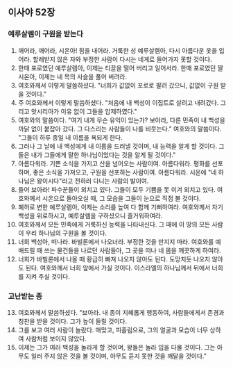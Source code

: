## 이사야 52장

### 예루살렘이 구원을 받는다
1. 깨어라, 깨어라, 시온아! 힘을 내어라. 거룩한 성 예루살렘아, 다시 아름다운 옷을 입어라. 할례받지 않은 자와 부정한 사람이 다시는 네게로 들어가지 못할 것이다.
2. 한때 포로였던 예루살렘아, 이제는 티끌을 떨어 버리고 일어서라. 한때 포로였던 딸 시온아, 이제는 네 목의 사슬을 풀어 버려라.
3. 여호와께서 이렇게 말씀하셨다. "너희가 값없이 포로로 팔려 갔으니, 값없이 구원 받을 것이다."
4. 주 여호와께서 이렇게 말씀하셨다. "처음에 내 백성이 이집트로 살려고 내려갔다. 그리고 앗시리아가 이유 없이 그들을 압제하였다."
5. 여호와의 말씀이다. "여기 내게 무슨 유익이 있는가? 보아라, 다른 민족이 내 백성을 까닭 없이 붙잡아 갔다. 그 다스리는 사람들이 나를 비웃는다." 여호와의 말씀이다. "그들이 하루 종일 내 이름을 욕되게 한다.
6. 그러나 그 날에 내 백성에게 내 이름을 드러낼 것이며, 내 능력을 알게 할 것이다. 그들은 내가 그들에게 말한 하나님이었다는 것을 알게 될 것이다."
7. 아름다워라. 기쁜 소식을 가지고 산을 넘어오는 사람이여. 아름다워라. 평화를 선포하며, 좋은 소식을 가져오고, 구원을 선포하는 사람이여. 아름다워라. 시온에 "네 하나님은 왕이시다"라고 전하러 다니는 사람의 발이여.
8. 들어 보아라! 파수꾼들이 외치고 있다. 그들이 모두 기쁨을 못 이겨 외치고 있다. 여호와께서 시온으로 돌아오실 때, 그 모습을 그들이 눈으로 직접 볼 것이다.
9. 폐허로 변한 예루살렘아, 이제는 소리를 높여 다 함께 기뻐하여라. 여호와께서 자기 백성을 위로하시고, 예루살렘을 구하셨으니 즐거워하여라.
10. 여호와께서 모든 민족에게 거룩하신 능력을 나타내신다. 그 때에 이 땅의 모든 사람이 우리 하나님의 구원을 볼 것이다.
11. 너희 백성아, 떠나라. 바빌론에서 나오너라. 부정한 것을 만지지 마라. 여호와를 예배드릴 때 쓰는 물건들을 나르던 사람들아, 그 곳을 떠나 네 몸을 깨끗하게 하여라.
12. 너희가 바빌론에서 나올 때 황급히 빠져 나오지 않아도 된다. 도망치듯 나오지 않아도 된다. 여호와께서 너희 앞에서 가실 것이다. 이스라엘의 하나님께서 뒤에서 너희를 지켜 주실 것이다.
### 고난받는 종
13. 여호와께서 말씀하셨다. "보아라. 내 종이 지혜롭게 행동하여, 사람들에게서 존경과 칭찬을 받을 것이다. 그가 높이 들릴 것이다.
14. 그를 보고 여러 사람이 놀랐다. 매맞고, 피흘림으로, 그의 얼굴과 모습이 너무 상하여 사람처럼 보이지 않았다.
15. 이제는 그가 여러 백성을 놀라게 할 것이며, 왕들은 놀라 입을 다물 것이다. 그는 아무도 일러 주지 않은 것을 볼 것이며, 아무도 듣지 못한 것을 깨달을 것이다."